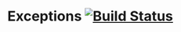 # Exceptions [![Build Status](https://travis-ci.org/Puzzlout/FrameworkMvc.svg)](https://travis-ci.org/Puzzlout/Exceptions) 

